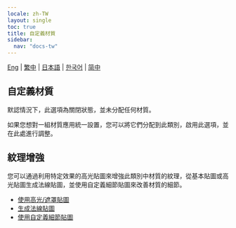 ```yaml
---
locale: zh-TW
layout: single
toc: true
title: 自定義材質
sidebar:
  nav: "docs-tw"
---
```

[Eng](/dancexr/features/material_custom1) | [繁中](/tw/dancexr/features/material_custom1) | [日本語](/jp/dancexr/features/material_custom1) | [한국어](/kr/dancexr/features/material_custom1) | [简中](/zh/dancexr/features/material_custom1)

## 自定義材質
默認情況下，此選項為關閉狀態，並未分配任何材質。

如果您想對一組材質應用統一設置，您可以將它們分配到此類別，啟用此選項，並在此處進行調整。

## 紋理增強
您可以通過利用特定效果的高光貼圖來增強此類別中材質的紋理，從基本貼圖或高光貼圖生成法線貼圖，並使用自定義細節貼圖來改善材質的細節。

* [使用高光/遮罩貼圖](specular_map.md)
* [生成法線貼圖](normal_map.md)
* [使用自定義細節貼圖](custom_detail_map.md)